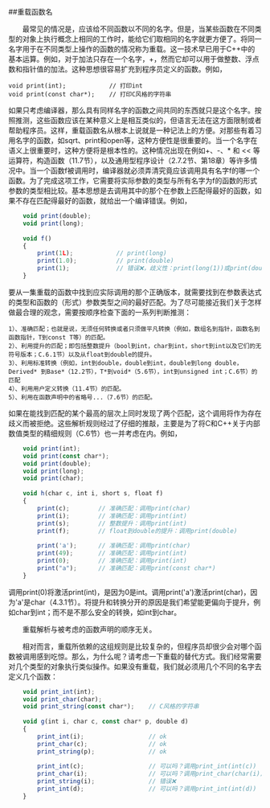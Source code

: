 ##重载函数名

&emsp;&emsp;最常见的情况是，应该给不同函数以不同的名字。但是，当某些函数在不同类型的对象上执行概念上相同的工作时，能给它们取相同的名字就更方便了。将同一名字用于在不同类型上操作的函数的情况称为重载。这一技术早已用于C++中的基本运算。例如，对于加法只存在一个名字，+，然而它却可以用于做整数、浮点数和指针值的加法。这种思想很容易扩充到程序员定义的函数。例如，

    void print(int);            // 打印int
    void print(const char*);    // 打印C风格的字符串

如果只考虑编译器，那么具有同样名字的函数之间共同的东西就只是这个名字。按照推测，这些函数应该在某种意义上是相互类似的，但语言无法在这方面限制或者帮助程序员。这样，重载函数名从根本上说就是一种记法上的方便。对那些有着习用名字的函数，如sqrt、print和open等，这种方便性是很重要的。当一个名字在语义上很重要时，这种方便将是根本性的。这种情况出现在例如+、-、\* 和 << 等运算符，构造函数（11.7节），以及通用型程序设计（2.7.2节、第18章）等许多情况中。当一个函数f被调用时，编译器就必须弄清究竟应该调用具有名字f的哪一个函数。为了完成这项工作，它需要将实际参数的类型与所有名字为f的函数的形式参数的类型相比较。基本思想是去调用其中的那个在参数上匹配得最好的函数，如果不存在匹配得最好的函数，就给出一个编译错误。例如，

```javascript
    void print(double);
    void print(long);
    
    void f()
    {
        print(1L);            // print(long)
        print(1.0);           // print(double)
        print(1);             // 错误❌，歧义性：print(long(1))或print(double(1))?
    }
```

要从一集重载的函数中找到应实际调用的那个正确版本，就需要找到在参数表达式的类型和函数的（形式）参数类型之间的最好匹配。为了尽可能接近我们关于怎样做最合理的观念，需要按顺序检查下面的一系列判断推测：

    1）、准确匹配；也就是说，无须任何转换或者只须做平凡转换（例如，数组名到指针，函数名到函数指针，T到const T等）的匹配。
    2）、利用提升的匹配；即包括整数提升（bool到int，char到int，short到int以及它们的无符号版本；C.6.1节）以及从float到double的提升。
    3）、利用标准转换（例如，int到double，double到int，double到long double，Derived* 到Base*（12.2节），T*到void*（5.6节），int到unsigned int；C.6节）的匹配
    4）、利用用户定义转换（11.4节）的匹配。
    5）、利用在函数声明中的省略号...（7.6节）的匹配。
    
如果在能找到匹配的某个最高的层次上同时发现了两个匹配，这个调用将作为存在歧义而被拒绝。这些解析规则经过了仔细的推敲，主要是为了将C和C++关于内部数值类型的精细规则（C.6节）也一并考虑在内。例如，

```javascript
    void print(int);
    void print(const char*);
    void print(double);
    void print(long);
    void print(char);
    
    void h(char c, int i, short s, float f)
    {
        print(c);        // 准确匹配：调用print(char)
        print(i);        // 准确匹配：调用print(int)
        print(s);        // 整数提升：调用print(int)
        print(f);        // float到double的提升：调用print(double)
        
        print('a');      // 准确匹配：调用print(char)
        print(49);       // 准确匹配：调用print(int)
        print(0);        // 准确匹配：调用print(int)
        print("a");      // 准确匹配：调用print(const char*)
    }
```

调用print(0)将激活print(int)，是因为0是int。调用print('a')激活print(char)，因为'a'是char（4.3.1节）。将提升和转换分开的原因是我们希望能更偏向于提升，例如char到int；而不是不那么安全的转换，如int到char。

&emsp;&emsp;重载解析与被考虑的函数声明的顺序无关。

&emsp;&emsp;相对而言，重载所依赖的这组规则是比较复杂的，但程序员却很少会对哪个函数被调用感到吃惊。那么，为什么呢？请考虑一下重载的替代方式。我们经常需要对几个类型的对象执行类似操作。如果没有重载，我们就必须用几个不同的名字去定义几个函数：

```javascript
    void print_int(int);
    void print_char(char);
    void print_string(const char*);    // C风格的字符串
    
    void g(int i, char c, const char* p, double d)
    {
        print_int(i);                  // ok
        print_char(c);                 // ok
        print_string(p);               // ok
        
        print_int(c);                  // 可以吗？调用print_int(int(c))
        print_char(i);                 // 可以吗？调用print_char(char(i))
        print_string(i);               // 错误❌
        print_int(d);                  // 可以吗？调用print_int(int(d))
    }
```




















